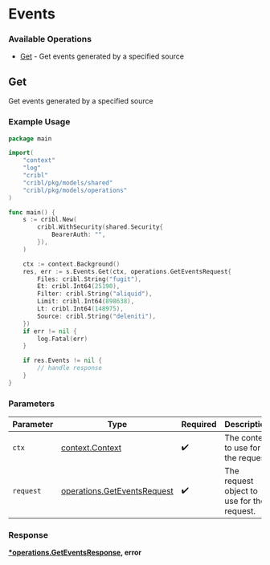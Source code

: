 # Events

### Available Operations

* [Get](#get) - Get events generated by a specified source

## Get

Get events generated by a specified source

### Example Usage

```go
package main

import(
	"context"
	"log"
	"cribl"
	"cribl/pkg/models/shared"
	"cribl/pkg/models/operations"
)

func main() {
    s := cribl.New(
        cribl.WithSecurity(shared.Security{
            BearerAuth: "",
        }),
    )

    ctx := context.Background()
    res, err := s.Events.Get(ctx, operations.GetEventsRequest{
        Files: cribl.String("fugit"),
        Et: cribl.Int64(25190),
        Filter: cribl.String("aliquid"),
        Limit: cribl.Int64(898638),
        Lt: cribl.Int64(148975),
        Source: cribl.String("deleniti"),
    })
    if err != nil {
        log.Fatal(err)
    }

    if res.Events != nil {
        // handle response
    }
}
```

### Parameters

| Parameter                                                                  | Type                                                                       | Required                                                                   | Description                                                                |
| -------------------------------------------------------------------------- | -------------------------------------------------------------------------- | -------------------------------------------------------------------------- | -------------------------------------------------------------------------- |
| `ctx`                                                                      | [context.Context](https://pkg.go.dev/context#Context)                      | :heavy_check_mark:                                                         | The context to use for the request.                                        |
| `request`                                                                  | [operations.GetEventsRequest](../../models/operations/geteventsrequest.md) | :heavy_check_mark:                                                         | The request object to use for the request.                                 |


### Response

**[*operations.GetEventsResponse](../../models/operations/geteventsresponse.md), error**


